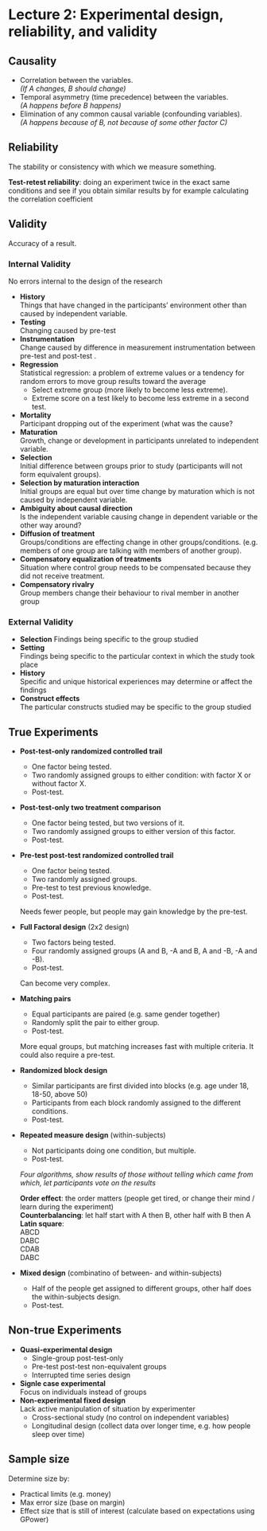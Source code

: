 # Lecture 2: Experimental design, reliability, and validity

## Causality
- Correlation between the variables.  
  _(If A changes, B should change)_
- Temporal asymmetry (time precedence) between the variables.  
  _(A happens before B happens)_
- Elimination of any common causal variable (confounding variables).  
  _(A happens because of B, not because of some other factor C)_

## Reliability
The stability or consistency with which we measure something.  

**Test-retest reliability**: doing an experiment twice in the exact same conditions and see if you obtain similar results by for example calculating the correlation coefficient



## Validity
Accuracy of a result.

### Internal Validity

No errors internal to the design of the research

- **History**  
  Things that have changed in the participants’ environment other than caused by independent variable.
- **Testing**  
  Changing caused by pre-test
- **Instrumentation**  
  Change caused by difference in measurement instrumentation between pre-test and post-test .
- **Regression**  
  Statistical regression: a problem of extreme values or a tendency for random errors to move group results toward the average
  - Select extreme group (more likely to become less extreme).
  - Extreme score on a test likely to become less extreme in a second test.
- **Mortality**  
  Participant dropping out of the experiment (what was the cause?
- **Maturation**  
  Growth, change or development in participants unrelated to independent variable.
- **Selection**  
  Initial difference between groups prior to study (participants will not form equivalent groups).
- **Selection by maturation interaction**  
  Initial groups are equal but over time change by maturation which is not caused by independent variable.
- **Ambiguity about causal direction**  
  Is the independent variable causing change in dependent variable or the other way around?
- **Diffusion of treatment**  
  Groups/conditions are effecting change in other groups/conditions. (e.g. members of one group are talking with members of another group).
- **Compensatory equalization of treatments**  
  Situation where control group needs to be compensated because they did not receive treatment.
- **Compensatory rivalry**  
  Group members change their behaviour to rival member in another group

### External Validity
- **Selection**
  Findings being specific to the group studied
- **Setting**  
  Findings being specific to the particular context in which the study took place
- **History**  
  Specific and unique historical experiences may determine or affect the findings
- **Construct effects**  
  The particular constructs studied may be specific to the group studied 

## True Experiments
- **Post-test-only randomized controlled trail**
  - One factor being tested.  
  - Two randomly assigned groups to either condition: with factor X or without factor X.  
  - Post-test.
- **Post-test-only two treatment comparison**
  - One factor being tested, but two versions of it.  
  - Two randomly assigned groups to either version of this factor.  
  - Post-test.
- **Pre-test post-test randomized controlled trail**
  - One factor being tested.  
  - Two randomly assigned groups.  
  - Pre-test to test previous knowledge.  
  - Post-test.

  Needs fewer people, but people may gain knowledge by the pre-test.
- **Full Factoral design** (2x2 design)  
  - Two factors being tested.
  - Four randomly assigned groups (A and B, -A and B, A and -B, -A and -B).
  - Post-test.

  Can become very complex.
- **Matching pairs**
  - Equal participants are paired (e.g. same gender together)
  - Randomly split the pair to either group.
  - Post-test.
  
  More equal groups, but matching increases fast with multiple criteria. It could also require a pre-test.
- **Randomized block design**
  - Similar participants are first divided into blocks (e.g. age under 18, 18-50, above 50)
  - Participants from each block randomly assigned to the different conditions.
  - Post-test.
- **Repeated measure design** (within-subjects)
  - Not participants doing one condition, but multiple.
  - Post-test.
  
  _Four algorithms, show results of those without telling which came from which, let participants vote on the results_  
  
  **Order effect**: the order matters (people get tired, or change their mind / learn during the experiment)  
  **Counterbalancing**: let half start with A then B, other half with B then A  
  **Latin square**:  
  ABCD  
  DABC  
  CDAB  
  DABC
- **Mixed design** (combinatino of between- and within-subjects)
  - Half of the people get assigned to different groups, other half does the within-subjects design.
  - Post-test.

## Non-true Experiments
- **Quasi-experimental design**  
  - Single-group post-test-only
  - Pre-test post-test non-equivalent groups
  - Interrupted time series design
- **Signle case experimental**  
  Focus on individuals instead of groups
- **Non-experimental fixed design**  
  Lack active manipulation of situation by experimenter
  - Cross-sectional study (no control on independent variables)
  - Longitudinal design (collect data over longer time, e.g. how people sleep over time)

## Sample size
Determine size by:
- Practical limits (e.g. money)
- Max error size (base on margin)
- Effect size that is still of interest (calculate based on expectations using GPower)

